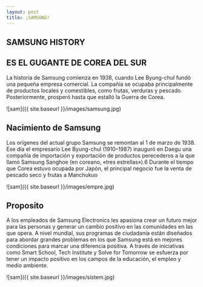 ```yaml
---
layout: post
title: ¡SAMSUNG!
---
```

## SAMSUNG HISTORY

## ES EL GUGANTE DE COREA DEL SUR 

La historia de Samsung comienza en 1938, cuando Lee Byung-chul fundó una pequeña empresa comercial. La compañía se ocupaba principalmente de productos locales y comestibles, como frutas, verduras y pescado. Posteriormente, prosperó hasta que estalló la Guerra de Corea.


![sam]({{ site.baseurl }}/images/samsung.jpg)

## Nacimiento de Samsung

Los orígenes del actual grupo Samsung se remontan al 1 de marzo de 1938. Ese día el empresario Lee Byung-chul (1910–1987) inauguró en Daegu una compañía de importación y exportación de productos perecederos a la que llamó Samsung Sanghoe (en coreano, «tres estrellas»).6​ Durante el tiempo que Corea estuvo ocupada por Japón, el principal negocio fue la venta de pescado seco y frutas a Manchukuo

![sam]({{ site.baseurl }}/images/empre.jpg)


## Proposito
A los empleados de Samsung Electronics les apasiona crear un futuro mejor para las personas y generar un cambio positivo en las comunidades en las que opera. A nivel mundial, sus programas de ciudadanía están diseñados para abordar grandes problemas en los que Samsung está en mejores condiciones para marcar una diferencia positiva. A través de iniciativas como Smart School, Tech Institute y Solve for Tomorrow se esfuerza por tener un impacto positivo en los campos de la educación, el empleo y medio ambiente.

![sam]({{ site.baseurl }}/images/sistem.jpg)


